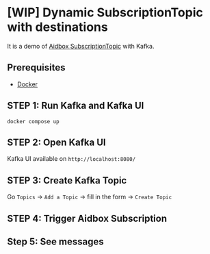 # [WIP] Dynamic SubscriptionTopic with destinations

It is a demo of [Aidbox SubscriptionTopic](https://docs.aidbox.app/modules-1/topic-based-subscriptions/wip-dynamic-subscriptiontopic-with-destinations) with Kafka.

## Prerequisites

- [Docker](https://www.docker.com/)

## STEP 1: Run Kafka and Kafka UI

```shell
docker compose up
```

## STEP 2: Open Kafka UI  

Kafka UI available on `http://localhost:8080/`

## STEP 3: Create Kafka Topic 

Go `Topics` -> `Add a Topic` -> fill in the form -> `Create Topic`

## STEP 4: Trigger Aidbox Subscription

## Step 5: See messages

